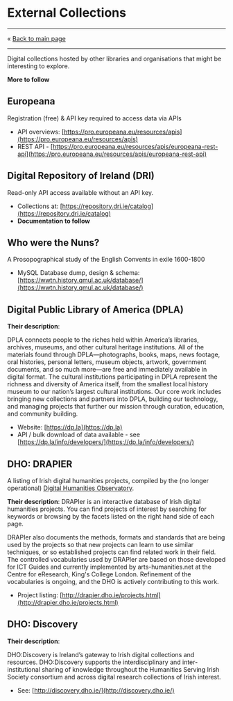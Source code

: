 # External Collections 

------------------------------

&laquo; [Back to main page](readme.md)

------------------------------

Digital collections hosted by other libraries and organisations that might be interesting to explore.

**More to follow**

## Europeana 

Registration (free) & API key required to access data via APIs

- API overviews: [https://pro.europeana.eu/resources/apis](https://pro.europeana.eu/resources/apis)  
- REST API - [https://pro.europeana.eu/resources/apis/europeana-rest-api](https://pro.europeana.eu/resources/apis/europeana-rest-api) 
 
## Digital Repository of Ireland (DRI)

Read-only API access available without an API key. 

- Collections at: [https://repository.dri.ie/catalog](https://repository.dri.ie/catalog)
- **Documentation to follow**

## Who were the Nuns?

A Prosopographical study of the English Convents in exile 1600-1800

- MySQL Database dump, design & schema: [https://wwtn.history.qmul.ac.uk/database/](https://wwtn.history.qmul.ac.uk/database/)

## Digital Public Library of America (DPLA)

**Their description**: 

DPLA connects people to the riches held within America’s libraries, archives, museums, and other cultural heritage institutions. All of the materials found through DPLA—photographs, books, maps, news footage, oral histories, personal letters, museum objects, artwork, government documents, and so much more—are free and immediately available in digital format. The cultural institutions participating in DPLA represent the richness and diversity of America itself, from the smallest local history museum to our nation’s largest cultural institutions. Our core work includes bringing new collections and partners into DPLA, building our technology, and managing projects that further our mission through curation, education, and community building.

- Website: [https://dp.la](https://dp.la)
- API / bulk download of data available - see [https://dp.la/info/developers/](https://dp.la/info/developers/)

## DHO: DRAPIER

A listing of Irish digital humanities projects, compiled by the (no longer operational) [Digital Humanities Observatory](http://dho.ie). 

**Their description**:
DRAPIer is an interactive database of Irish digital humanities projects. You can find projects of interest by searching for keywords or browsing by the facets listed on the right hand side of each page.

DRAPIer also documents the methods, formats and standards that are being used by the projects so that new projects can learn to use similar techniques, or so established projects can find related work in their field. The controlled vocabularies used by DRAPIer are based on those developed for ICT Guides and currently implemented by arts-humanities.net at the Centre for eResearch, King's College London. Refinement of the vocabularies is ongoing, and the DHO is actively contributing to this work.

- Project listing: [http://drapier.dho.ie/projects.html](http://drapier.dho.ie/projects.html)

## DHO: Discovery

**Their description**:

DHO:Discovery is Ireland’s gateway to Irish digital collections and resources. DHO:Discovery supports the interdisciplinary and inter-institutional sharing of knowledge throughout the Humanities Serving Irish Society consortium and across digital research collections of Irish interest. 

- See: [http://discovery.dho.ie/](http://discovery.dho.ie/)
